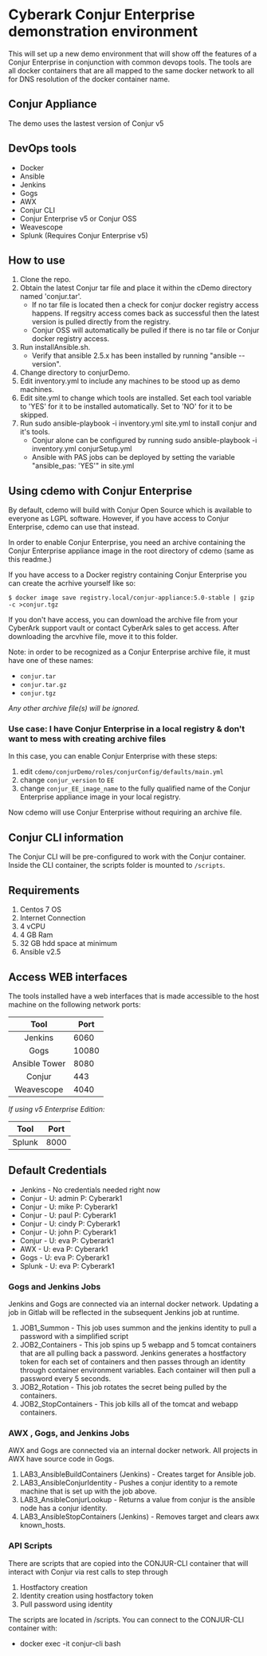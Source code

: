 # Cyberark Conjur Enterprise demonstration environment

This will set up a new demo environment that will show off the features of a Conjur Enterprise in conjunction with common devops tools.  The tools are all docker containers that are all mapped to the same docker network to all for DNS resolution of the docker container name.

## Conjur Appliance

The demo uses the lastest version of Conjur v5

## DevOps tools

* Docker
* Ansible
* Jenkins
* Gogs
* AWX
* Conjur CLI 
* Conjur Enterprise v5 or Conjur OSS
* Weavescope
* Splunk (Requires Conjur Enterprise v5)

## How to use

1. Clone the repo.
2. Obtain the latest Conjur tar file and place it within the cDemo directory named 'conjur.tar'.
    * If no tar file is located then a check for conjur docker registry access happens. If regsitry access comes back as successful then the latest version is pulled directly from the registry.
    * Conjur OSS will automatically be pulled if there is no tar file or Conjur docker registry access.
3. Run installAnsible.sh.
   * Verify that ansible 2.5.x has been installed by running "ansible --version". 
4. Change directory to conjurDemo.
5. Edit inventory.yml to include any machines to be stood up as demo machines.
6. Edit site.yml to change which tools are installed. Set each tool variable to 'YES' for it to be installed automatically. Set to 'NO' for it to be skipped.
7. Run sudo ansible-playbook -i inventory.yml site.yml to install conjur and it's tools.
    * Conjur alone can be configured by running sudo ansible-playbook -i inventory.yml conjurSetup.yml
    * Ansible with PAS jobs can be deployed by setting the variable "ansible_pas: 'YES'" in site.yml

## Using cdemo with Conjur Enterprise

By default, cdemo will build with Conjur Open Source which is available to
everyone as LGPL software. However, if you have access to Conjur Enterprise,
cdemo can use that instead.

In order to enable Conjur Enterprise, you need an archive containing the Conjur
Enterprise appliance image in the root directory of cdemo (same as this readme.)

If you have access to a Docker registry containing Conjur Enterprise you can
create the acrhive yourself like so:

```sh-session
$ docker image save registry.local/conjur-appliance:5.0-stable | gzip -c >conjur.tgz
```

If you don't have access, you can download the archive file from your CyberArk
support vault or contact CyberArk sales to get access. After downloading the
arcvhive file, move it to this folder.

Note: in order to be recognized as a Conjur Enterprise archive file, it must
have one of these names:
* `conjur.tar`
* `conjur.tar.gz`
* `conjur.tgz`

*Any other archive file(s) will be ignored.*

### Use case: I have Conjur Enterprise in a local registry & don't want to mess with creating archive files

In this case, you can enable Conjur Enterprise with these steps:
1. edit `cdemo/conjurDemo/roles/conjurConfig/defaults/main.yml`
2. change `conjur_version` to `EE`
3. change `conjur_EE_image_name` to the fully qualified name of the Conjur
   Enterprise appliance image in your local registry.

Now cdemo will use Conjur Enterprise without requiring an archive file.

## Conjur CLI information

The Conjur CLI will be pre-configured to work with the Conjur container. Inside
the CLI container, the scripts folder is mounted to `/scripts`.

## Requirements

1. Centos 7 OS
2. Internet Connection
3. 4 vCPU
4. 4 GB Ram
5. 32 GB hdd space at minimum
6. Ansible v2.5

## Access WEB interfaces

The tools installed have a web interfaces that is made accessible to the host machine on the following network ports:

| Tool          |   Port |
| :----------:  | ------ |
| Jenkins       |   6060 |
| Gogs          |  10080 |
| Ansible Tower |   8080 |
| Conjur        |    443 |
| Weavescope    |   4040 |

_If using v5 Enterprise Edition:_

|    Tool    	| Port 	|
|:----------:	|------	|
|   Splunk  	| 8000 	|

## Default Credentials
* Jenkins - No credentials needed right now
* Conjur - U: admin P: Cyberark1
* Conjur - U: mike P: Cyberark1
* Conjur - U: paul P: Cyberark1
* Conjur - U: cindy P: Cyberark1
* Conjur - U: john P: Cyberark1
* Conjur - U: eva P: Cyberark1
* AWX - U: eva P: Cyberark1
* Gogs - U: eva P: Cyberark1
* Splunk - U: eva P: Cyberark1

### Gogs and Jenkins Jobs
Jenkins and Gogs are connected via an internal docker network. Updating a job in Gitlab will be reflected in the subsequent Jenkins job at runtime.

1. JOB1_Summon - This job uses summon and the jenkins identity to pull a password with a simplified script
2. JOB2_Containers - This job spins up 5 webapp and 5 tomcat containers that are all pulling back a password. Jenkins generates a hostfactory token for each set of containers and then passes through an identity through container environment variables. Each container will then pull a password every 5 seconds.
3. JOB2_Rotation - This job rotates the secret being pulled by the containers.
4. JOB2_StopContainers - This job kills all of the tomcat and webapp containers.

### AWX , Gogs, and Jenkins Jobs
AWX and Gogs are connected via an internal docker network. All projects in AWX have source code in Gogs.

1. LAB3_AnsibleBuildContainers (Jenkins) - Creates target for Ansible job.
2. LAB3_AnsibleConjurIdentity - Pushes a conjur identity to a remote machine that is set up with the job above.
3. LAB3_AnsibleConjurLookup - Returns a value from conjur is the ansible node has a conjur identity.
4. LAB3_AnsibleStopContainers (Jenkins) - Removes target and clears awx known_hosts.

### API Scripts
There are scripts that are copied into the CONJUR-CLI container that will interact with Conjur via rest calls to step through
1. Hostfactory creation
2. Identity creation using hostfactory token
3. Pull password using identity

The scripts are located in /scripts.  You can connect to the CONJUR-CLI container with:
* docker exec -it conjur-cli bash
